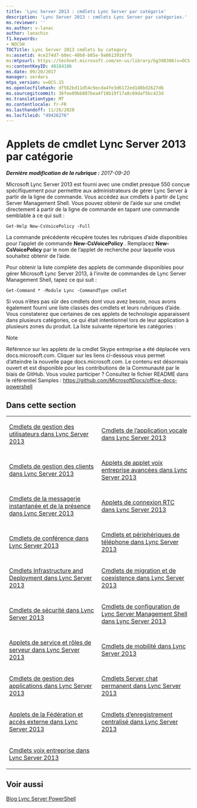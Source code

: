 ```yaml
---
title: 'Lync Server 2013 : cmdlets Lync Server par catégorie'
description: 'Lync Server 2013 : cmdlets Lync Server par catégories.'
ms.reviewer: ''
ms.author: v-lanac
author: lanachin
f1.keywords:
- NOCSH
TOCTitle: Lync Server 2013 cmdlets by category
ms:assetid: 4ce274d7-b0ec-40b8-b85e-9a0613916ffb
ms:mtpsurl: https://technet.microsoft.com/en-us/library/Gg398306(v=OCS.15)
ms:contentKeyID: 48184106
ms.date: 09/20/2017
manager: serdars
mtps_version: v=OCS.15
ms.openlocfilehash: df562bd11d54c9ecda4fe3d6172ed1d8bd2627d6
ms.sourcegitcommit: 36fee89bb887bea4f18b19f17a8c69daf5bc423d
ms.translationtype: MT
ms.contentlocale: fr-FR
ms.lasthandoff: 11/26/2020
ms.locfileid: "49426276"
---
```

# <a name="lync-server-2013-cmdlets-by-category"></a>Applets de cmdlet Lync Server 2013 par catégorie

<div data-xmlns="http://www.w3.org/1999/xhtml">

<div class="topic" data-xmlns="http://www.w3.org/1999/xhtml" data-msxsl="urn:schemas-microsoft-com:xslt" data-cs="https://msdn.microsoft.com/">

<div data-asp="https://msdn2.microsoft.com/asp">



</div>

<div id="mainSection">

<div id="mainBody">

<span> </span>

_**Dernière modification de la rubrique :** 2017-09-20_

Microsoft Lync Server 2013 est fourni avec une cmdlet presque 550 conçue spécifiquement pour permettre aux administrateurs de gérer Lync Server à partir de la ligne de commande. Vous accédez aux cmdlets à partir de Lync Server Management Shell. Vous pouvez obtenir de l’aide sur une cmdlet directement à partir de la ligne de commande en tapant une commande semblable à ce qui suit :

    Get-Help New-CsVoicePolicy -Full

La commande précédente récupère toutes les rubriques d’aide disponibles pour l’applet de commande **New-CsVoicePolicy** . Remplacez **New-CsVoicePolicy** par le nom de l’applet de recherche pour laquelle vous souhaitez obtenir de l’aide.

Pour obtenir la liste complète des applets de commande disponibles pour gérer Microsoft Lync Server 2013, à l’invite de commandes de Lync Server Management Shell, tapez ce qui suit :

    Get-Command * -Module Lync -CommandType cmdlet

Si vous n’êtes pas sûr des cmdlets dont vous avez besoin, nous avons également fourni une liste classés des cmdlets et leurs rubriques d’aide. Vous constaterez que certaines de ces applets de technologie apparaissent dans plusieurs catégories, ce qui était intentionnel lors de leur application à plusieurs zones du produit. La liste suivante répertorie les catégories :

<div>


> [!NOTE]
> Référence sur les applets de la cmdlet Skype entreprise a été déplacée vers docs.microsoft.com. Cliquer sur les liens ci-dessous vous permet d’atteindre la nouvelle page docs.microsoft.com. Le contenu est désormais ouvert et est disponible pour les contributions de la Communauté par le biais de GitHub. Vous voulez participer ? Consultez le fichier README dans le référentiel Samples : <A href="https://github.com/microsoftdocs/office-docs-powershell">https://github.com/MicrosoftDocs/office-docs-powershell</A>



</div>

<div>

## <a name="in-this-section"></a>Dans cette section


<table>
<colgroup>
<col style="width: 50%" />
<col style="width: 50%" />
</colgroup>
<tbody>
<tr class="odd">
<td><p><a href="lync-server-2013-user-management-cmdlets.md">Cmdlets de gestion des utilisateurs dans Lync Server 2013</a></p></td>
<td><p><a href="lync-server-2013-voice-application-cmdlets.md">Cmdlets de l’application vocale dans Lync Server 2013</a></p></td>
</tr>
<tr class="even">
<td><p><a href="lync-server-2013-client-management-cmdlets.md">Cmdlets de gestion des clients dans Lync Server 2013</a></p></td>
<td><p><a href="lync-server-2013-advanced-enterprise-voice-cmdlets.md">Applets de applet voix entreprise avancées dans Lync Server 2013</a></p></td>
</tr>
<tr class="odd">
<td><p><a href="lync-server-2013-im-and-presence-cmdlets.md">Cmdlets de la messagerie instantanée et de la présence dans Lync Server 2013</a></p></td>
<td><p><a href="lync-server-2013-pstn-connectivity-cmdlets.md">Applets de connexion RTC dans Lync Server 2013</a></p></td>
</tr>
<tr class="even">
<td><p><a href="lync-server-2013-conferencing-cmdlets.md">Cmdlets de conférence dans Lync Server 2013</a></p></td>
<td><p><a href="lync-server-2013-phones-and-devices-cmdlets.md">Cmdlets et périphériques de téléphone dans Lync Server 2013</a></p></td>
</tr>
<tr class="odd">
<td><p><a href="lync-server-2013-infrastructure-and-deployment-cmdlets.md">Cmdlets Infrastructure and Deployment dans Lync Server 2013</a></p></td>
<td><p><a href="lync-server-2013-migration-and-coexistence-cmdlets.md">Cmdlets de migration et de coexistence dans Lync Server 2013</a></p></td>
</tr>
<tr class="even">
<td><p><a href="lync-server-2013-security-cmdlets.md">Cmdlets de sécurité dans Lync Server 2013</a></p></td>
<td><p><a href="lync-server-2013-lync-server-management-shell-configuration-cmdlets.md">Cmdlets de configuration de Lync Server Management Shell dans Lync Server 2013</a></p></td>
</tr>
<tr class="odd">
<td><p><a href="lync-server-2013-server-roles-and-services-cmdlets.md">Applets de service et rôles de serveur dans Lync Server 2013</a></p></td>
<td><p><a href="lync-server-2013-mobility-cmdlets.md">Cmdlets de mobilité dans Lync Server 2013</a></p></td>
</tr>
<tr class="even">
<td><p><a href="lync-server-2013-application-management-cmdlets.md">Cmdlets de gestion des applications dans Lync Server 2013</a></p></td>
<td><p><a href="lync-server-2013-persistent-chat-server-cmdlets.md">Cmdlets Server chat permanent dans Lync Server 2013</a></p></td>
</tr>
<tr class="odd">
<td><p><a href="lync-server-2013-federation-and-external-access-cmdlets.md">Applets de la Fédération et accès externe dans Lync Server 2013</a></p></td>
<td><p><a href="lync-server-2013-centralized-logging-cmdlets.md">Cmdlets d’enregistrement centralisé dans Lync Server 2013</a></p></td>
</tr>
<tr class="even">
<td><p><a href="lync-server-2013-enterprise-voice-cmdlets.md">Cmdlets voix entreprise dans Lync Server 2013</a></p></td>
<td></td>
</tr>
</tbody>
</table>


</div>

<div>

## <a name="see-also"></a>Voir aussi


[Blog Lync Server PowerShell](https://go.microsoft.com/fwlink/p/?linkid=203150)  
  

</div>

</div>

<span> </span>

</div>

</div>

</div>

